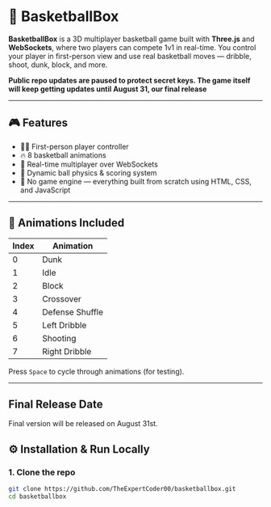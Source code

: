 # 🏀 BasketballBox

**BasketballBox** is a 3D multiplayer basketball game built with **Three.js** and **WebSockets**, where two players can compete 1v1 in real-time. You control your player in first-person view and use real basketball moves — dribble, shoot, dunk, block, and more.

**Public repo updates are paused to protect secret keys. The game itself will keep getting updates until August 31, our final release**

---

## 🎮 Features

- 🧍‍♂️ First-person player controller
- 🔥 8 basketball animations
- 🧠 Real-time multiplayer over WebSockets
- 🏀 Dynamic ball physics & scoring system
- 🚧 No game engine — everything built from scratch using HTML, CSS, and JavaScript

---

## 🎥 Animations Included

| Index | Animation           |
|-------|---------------------|
| 0     | Dunk                |
| 1     | Idle                |
| 2     | Block               |
| 3     | Crossover           |
| 4     | Defense Shuffle     |
| 5     | Left Dribble        |
| 6     | Shooting            |
| 7     | Right Dribble       |

Press `Space` to cycle through animations (for testing). 

---

## Final Release Date

Final version will be released on August 31st. 

## ⚙️ Installation & Run Locally

### 1. Clone the repo
```bash
git clone https://github.com/TheExpertCoder00/basketballbox.git
cd basketballbox
